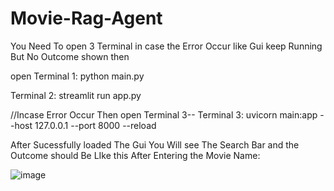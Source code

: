 # Movie-Rag-Agent
You Need To open 3 Terminal in case the Error Occur like  Gui keep Running But No Outcome shown then

open Terminal 1: python main.py

Terminal 2: streamlit run app.py

//Incase Error Occur Then open Terminal 3--
Terminal 3: uvicorn main:app --host 127.0.0.1 --port 8000 --reload

After Sucessfully loaded The Gui You Will see The Search Bar and the Outcome should Be LIke this After Entering the Movie Name:

![image](https://github.com/user-attachments/assets/0eaca6c6-0956-409e-85df-787b8294cd20)

